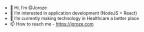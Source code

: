 - 👋 Hi, I’m @Joroze
- 👀 I’m interested in application development (NodeJS + React)
- 🌱 I’m currently making technology in Healthcare a better place
- 📫 How to reach me - https://joroze.com

<!---
Joroze/Joroze is a ✨ special ✨ repository because its `README.md` (this file) appears on your GitHub profile.
You can click the Preview link to take a look at your changes.
--->
